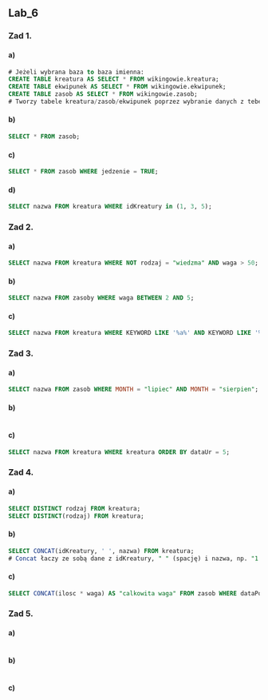 ## Lab_6

### Zad 1.
#### a)
```sql
# Jeżeli wybrana baza to baza imienna:
CREATE TABLE kreatura AS SELECT * FROM wikingowie.kreatura;
CREATE TABLE ekwipunek AS SELECT * FROM wikingowie.ekwipunek;
CREATE TABLE zasob AS SELECT * FROM wikingowie.zasob;
# Tworzy tabele kreatura/zasob/ekwipunek poprzez wybranie danych z tebeli wikingowie
```
#### b)
```sql
SELECT * FROM zasob;
```
#### c)
```sql
SELECT * FROM zasob WHERE jedzenie = TRUE;
```
#### d)
```sql
SELECT nazwa FROM kreatura WHERE idKreatury in (1, 3, 5);
```

### Zad 2.
#### a)
```sql
SELECT nazwa FROM kreatura WHERE NOT rodzaj = "wiedzma" AND waga > 50;
```
#### b)
```sql
SELECT nazwa FROM zasoby WHERE waga BETWEEN 2 AND 5;
```
#### c)
```sql
SELECT nazwa FROM kreatura WHERE KEYWORD LIKE '%a%' AND KEYWORD LIKE '%b%';
```

### Zad 3.
#### a)
```sql
SELECT nazwa FROM zasob WHERE MONTH = "lipiec" AND MONTH = "sierpien";
```
#### b)
```sql

```
#### c)
```sql
SELECT nazwa FROM kreatura WHERE kreatura ORDER BY dataUr = 5;
```

### Zad 4.
#### a)
```sql
SELECT DISTINCT rodzaj FROM kreatura;
SELECT DISTINCT(rodzaj) FROM kreatura;
```
#### b)
```sql
SELECT CONCAT(idKreatury, ' ', nazwa) FROM kreatura;
# Concat łaczy ze sobą dane z idKreatury, " " (spację) i nazwa, np. "1 Bjorn, 2 Drozd"
```
#### c)
```sql
SELECT CONCAT(ilosc * waga) AS "calkowita waga" FROM zasob WHERE dataPozyskania BETWEEN "2000-01-01" AND "2006-12-30";
```

### Zad 5.
#### a)
```sql

```
#### b)
```sql

```
#### c)
```sql

```
